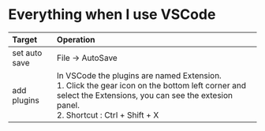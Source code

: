 # Everything when I use VSCode



|Target|Operation|
|:--|:--|
|set auto save | File -> AutoSave|
|add plugins|In VSCode the plugins are named Extension. <br> 1. Click the gear icon on the bottom left corner and select the Extensions, you can see the extesion panel. <br> 2. Shortcut : Ctrl + Shift + X|